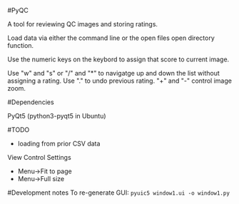 #PyQC

A tool for reviewing QC images and storing ratings.

Load data via either the command line or the open files
open directory function.

Use the numeric keys on the keybord to assign that score
to current image.

Use "w" and "s" or "/" and "*" to navigatge up and down the list without
assigning a rating. Use "." to undo previous rating.
"+" and "-" control image zoom.

#Dependencies

PyQt5 (python3-pyqt5 in Ubuntu)

#TODO

- loading from prior CSV data

View Control Settings
- Menu->Fit to page
- Menu->Full size

#Development notes
To re-generate GUI:
``pyuic5 window1.ui -o window1.py``
